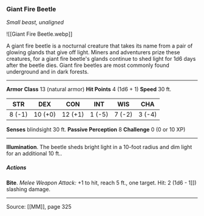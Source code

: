 ### Giant Fire Beetle
_Small beast, unaligned_

![[Giant Fire Beetle.webp]]

A giant fire beetle is a nocturnal creature that takes its name from a pair of glowing glands that give off light. Miners and adventurers prize these creatures, for a giant fire beetle's glands continue to shed light for 1d6 days after the beetle dies. Giant fire beetles are most commonly found underground and in dark forests.





---

**Armor Class** 13 (natural armor)
**Hit Points** 4 (1d6 + 1)
**Speed** 30 ft.

| STR     | DEX     | CON     | INT     | WIS     | CHA     |
|---------|---------|---------|---------|---------|---------|
| 8 (-1) | 10 (+0) | 12 (+1) | 1 (-5) | 7 (-2) | 3 (-4) |

**Senses** blindsight 30 ft.
**Passive Perception** 8
**Challenge** 0 (0 or 10 XP)

---

**Illumination**. The beetle sheds bright light in a 10-foot radius and dim light for an additional 10 ft..

##### Actions
**Bite**. _Melee Weapon Attack:_ +1 to hit, reach 5 ft., one target. Hit: 2 (1d6 - 1]]) slashing damage.


---

Source: [[MM]], page 325